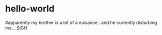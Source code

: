 # hello-world


#apparently my brother is a bit of a nuisance.. and he currently disturbing me....SIGH
